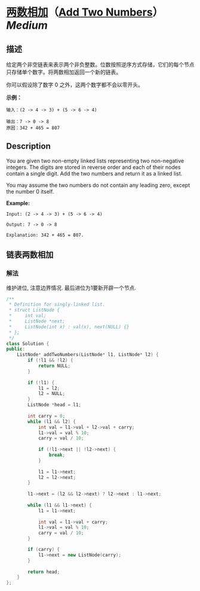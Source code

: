 # [两数相加](https://leetcode-cn.com/problems/add-two-numbers)（[Add Two Numbers](https://leetcode.com/problems/add-two-numbers)）*Medium*
## 描述
给定两个非空链表来表示两个非负整数。位数按照逆序方式存储，它们的每个节点只存储单个数字。将两数相加返回一个新的链表。

你可以假设除了数字 0 之外，这两个数字都不会以零开头。

**示例：**
```
输入：(2 -> 4 -> 3) + (5 -> 6 -> 4)

输出：7 -> 0 -> 8
原因：342 + 465 = 807
```

## Description
You are given two non-empty linked lists representing two non-negative integers. The digits are stored in reverse order and each of their nodes contain a single digit. Add the two numbers and return it as a linked list.

You may assume the two numbers do not contain any leading zero, except the number 0 itself.

**Example:**
```
Input: (2 -> 4 -> 3) + (5 -> 6 -> 4)

Output: 7 -> 0 -> 8

Explanation: 342 + 465 = 807.
```


## 链表两数相加
### 解法
维护进位, 注意边界情况. 最后进位为1要新开辟一个节点.
```c++
/**
 * Definition for singly-linked list.
 * struct ListNode {
 *     int val;
 *     ListNode *next;
 *     ListNode(int x) : val(x), next(NULL) {}
 * };
 */
class Solution {
public:
    ListNode* addTwoNumbers(ListNode* l1, ListNode* l2) {
        if (!l1 && !l2) {
            return NULL;
        }
        
        if (!l1) {
            l1 = l2;
            l2 = NULL;
        }
        ListNode *head = l1;
        
        int carry = 0;
        while (l1 && l2) {
            int val = l1->val + l2->val + carry;
            l1->val = val % 10;
            carry = val / 10;
            
            if (!l1->next || !l2->next) {
                break;
            }
            
            l1 = l1->next;
            l2 = l2->next;
        }
        
        l1->next = (l2 && l2->next) ? l2->next : l1->next;
        
        while (l1 && l1->next) {
            l1 = l1->next;
            
            int val = l1->val + carry;
            l1->val = val % 10;
            carry = val / 10;
        }

        if (carry) {
            l1->next = new ListNode(carry);
        }
        
        return head;        
    }
};
```